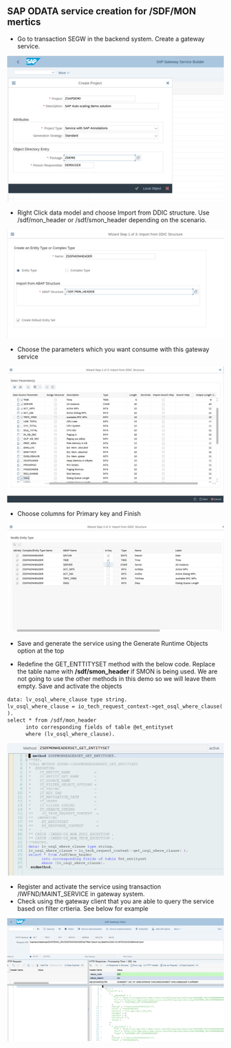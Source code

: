 ## SAP ODATA service creation for /SDF/MON mertics

- Go to transaction SEGW in the backend system. Create a gateway service.

![segwimage1](images/segw_create.PNG)

- Right Click data model and choose Import from DDIC structure. Use /sdf/mon_header or /sdf/smon_header depending on the scenario.

![step1wizard](images/step1_ddic.PNG)

- Choose the parameters which you want consume with this gateway service

![step2wizard](images/step2_params.PNG)

- Choose columns for Primary key and Finish

![step3wizard](images/step3_key.PNG)

- Save and generate the service using the Generate Runtime Objects option at the top

- Redefine the GET_ENTTITYSET method with the below code. Replace the table name with **/sdf/smon_header** if SMON is being used. We are not going to use the other methods in this demo so we will leave them empty. Save and activate the objects

``` abapcode
data: lv_osql_where_clause type string.
lv_osql_where_clause = io_tech_request_context->get_osql_where_clause( ).
select * from /sdf/mon_header
      into corresponding fields of table @et_entityset
      where (lv_osql_where_clause).
```
![se80modify](images/se80_modify.PNG)

- Register and activate the service using transaction /IWFND/MAINT_SERVICE in gateway system.
- Check using the gateway client that you are able to query the service based on filter crtieria. See below for example

![gatewayclient](images/gatewayclient.PNG)
